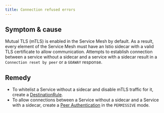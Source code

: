 ```yaml
---
title: Connection refused errors
---
```


## Symptom & cause

Mutual TLS (mTLS) is enabled in the Service Mesh by default. As a result, every element of the Service Mesh must have an Istio sidecar with a valid TLS certificate to allow communication. Attempts to establish connection between a service without a sidecar and a service with a sidecar result in a `Connection reset by peer` or a `GOAWAY` response.

## Remedy

- To whitelist a Service without a sidecar and disable mTLS traffic for it, create a [DestinationRule](https://istio.io/docs/reference/config/networking/destination-rule/).
- To allow connections between a Service without a sidecar and a Service with a sidecar, create a [Peer Authentication](https://istio.io/latest/docs/reference/config/security/peer_authentication/) in the `PERMISSIVE` mode.
